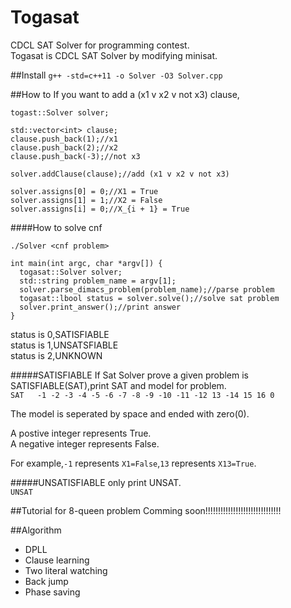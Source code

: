 # Togasat
CDCL SAT Solver for programming contest.  
Togasat is CDCL SAT Solver by modifying minisat.

##Install
`g++ -std=c++11 -o Solver -O3 Solver.cpp`

##How to
If you want to add a (x1 v x2 v not x3) clause,
```
togast::Solver solver;

std::vector<int> clause;
clause.push_back(1);//x1
clause.push_back(2);//x2
clause.push_back(-3);//not x3

solver.addClause(clause);//add (x1 v x2 v not x3)
```


```
solver.assigns[0] = 0;//X1 = True
solver.assigns[1] = 1;//X2 = False
solver.assigns[i] = 0;//X_{i + 1} = True
```

####How to solve cnf

`./Solver <cnf problem>`


```
int main(int argc, char *argv[]) {
  togasat::Solver solver;
  std::string problem_name = argv[1];
  solver.parse_dimacs_problem(problem_name);//parse problem
  togasat::lbool status = solver.solve();//solve sat problem
  solver.print_answer();//print answer
}
```

status is 0,SATISFIABLE  
status is 1,UNSATSFIABLE  
status is 2,UNKNOWN





#####SATISFIABLE
If Sat Solver prove a given problem is SATISFIABLE(SAT),print SAT and model for problem.  
`SAT  
-1 -2 -3 -4 -5 -6 -7 -8 -9 -10 -11 -12 13 -14 15 16 0`

The model is seperated by space and ended with zero(0).

A postive integer represents True.  
A negative integer represents False.

For example,`-1` represents `X1=False`,`13` represents `X13=True`.

#####UNSATISFIABLE
only print UNSAT.  
`UNSAT`


##Tutorial for 8-queen problem
Comming soon!!!!!!!!!!!!!!!!!!!!!!!!!!!!!!


##Algorithm
- DPLL
- Clause learning
- Two literal watching
- Back jump
- Phase saving

